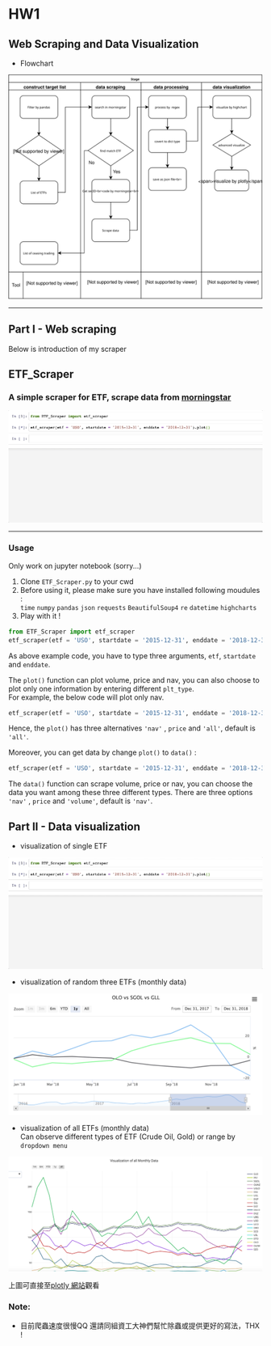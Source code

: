 # HW1
## Web Scraping and Data Visualization
- Flowchart

![flowchart](images/flowchart.svg)


--- 
## Part I - Web scraping
Below is introduction of my scraper
## ETF_Scraper
### A simple scraper for ETF, scrape data from [morningstar](https://www.morningstar.com/)

![plot](images/plot.gif)

---
### Usage
Only work on jupyter notebook (sorry...)
1. Clone `ETF_Scraper.py` to your cwd
2. Before using it, please make sure you have installed following moudules :   
`time` `numpy` `pandas` `json` `requests` `BeautifulSoup4` `re` `datetime` `highcharts`
3. Play with it !
``` python
from ETF_Scraper import etf_scraper
etf_scraper(etf = 'USO', startdate = '2015-12-31', enddate = '2018-12-31').plot()
```
As above example code, you have to type three arguments, `etf`, `startdate` and `enddate`.  

The `plot()` function can plot volume, price and nav, you can also choose to plot only one information by entering different `plt_type`.  
For example, the below code will plot only nav.
``` python
etf_scraper(etf = 'USO', startdate = '2015-12-31', enddate = '2018-12-31').plot(plt_type = 'nav')
```
Hence, the `plot()` has three alternatives `'nav'` , `price` and `'all'`, default is `'all'`.

Moreover, you can get data by change `plot()` to `data()` :
``` python
etf_scraper(etf = 'USO', startdate = '2015-12-31', enddate = '2018-12-31').data(data_type = 'nav')
```
The `data()` function can scrape volume, price or nav, you can choose the data you want among these three different types.
There are three options `'nav'` , `price` and `'volume'`, default is `'nav'`.

## Part II - Data visualization
- visualization of single ETF

![plot](images/plot.gif)

- visualization of random three ETFs (monthly data)

![r3](images/randomly_pick_3_etf.png)

- visualization of all ETFs (monthly data)  
Can observe different types of ETF (Crude Oil, Gold) or range by `dropdown menu`

![plotly](images/plotly_for_all_etf.png)

上圖可直接至[plotly 網站](https://plot.ly/~r05323045/6/visualization-of-all-monthly-data/)觀看



### Note:  
- 目前爬蟲速度很慢QQ 還請同組資工大神們幫忙除蟲或提供更好的寫法，THX !

